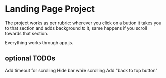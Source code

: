# Landing Page Project

The project works as per rubric: whenever you click on a button it takes you to that section and adds background to it, same happens if you scroll towards that section. 

Everything works through app.js. 

## optional TODOs
Add timeout for scrolling
Hide bar while scrolling
Add "back to top button"